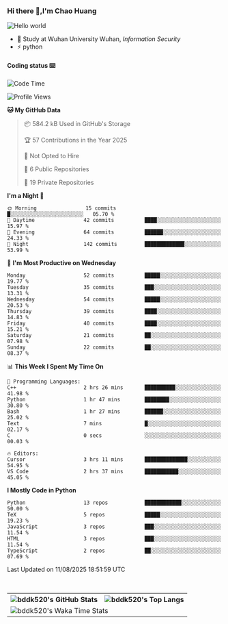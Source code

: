 ### Hi there 👋,I'm Chao Huang


<img src="https://raw.githubusercontent.com/sagar-viradiya/sagar-viradiya/master/resources/banner.png" alt="Hello world">


<br/>


- 🍻  Study at Wuhan University Wuhan, _Information Security_
- ⚡  python



#### Coding status  ⌨️

<!--START_SECTION:waka-->
![Code Time](http://img.shields.io/badge/Code%20Time-889%20hrs%2016%20mins-blue)

![Profile Views](http://img.shields.io/badge/Profile%20Views-1-blue)

**🐱 My GitHub Data** 

> 📦 584.2 kB Used in GitHub's Storage 
 > 
> 🏆 57 Contributions in the Year 2025
 > 
> 🚫 Not Opted to Hire
 > 
> 📜 6 Public Repositories 
 > 
> 🔑 19 Private Repositories 
 > 
**I'm a Night 🦉** 

```text
🌞 Morning                15 commits          █░░░░░░░░░░░░░░░░░░░░░░░░   05.70 % 
🌆 Daytime                42 commits          ████░░░░░░░░░░░░░░░░░░░░░   15.97 % 
🌃 Evening                64 commits          ██████░░░░░░░░░░░░░░░░░░░   24.33 % 
🌙 Night                  142 commits         █████████████░░░░░░░░░░░░   53.99 % 
```
📅 **I'm Most Productive on Wednesday** 

```text
Monday                   52 commits          █████░░░░░░░░░░░░░░░░░░░░   19.77 % 
Tuesday                  35 commits          ███░░░░░░░░░░░░░░░░░░░░░░   13.31 % 
Wednesday                54 commits          █████░░░░░░░░░░░░░░░░░░░░   20.53 % 
Thursday                 39 commits          ████░░░░░░░░░░░░░░░░░░░░░   14.83 % 
Friday                   40 commits          ████░░░░░░░░░░░░░░░░░░░░░   15.21 % 
Saturday                 21 commits          ██░░░░░░░░░░░░░░░░░░░░░░░   07.98 % 
Sunday                   22 commits          ██░░░░░░░░░░░░░░░░░░░░░░░   08.37 % 
```


📊 **This Week I Spent My Time On** 

```text
💬 Programming Languages: 
C++                      2 hrs 26 mins       ██████████░░░░░░░░░░░░░░░   41.98 % 
Python                   1 hr 47 mins        ████████░░░░░░░░░░░░░░░░░   30.80 % 
Bash                     1 hr 27 mins        ██████░░░░░░░░░░░░░░░░░░░   25.02 % 
Text                     7 mins              █░░░░░░░░░░░░░░░░░░░░░░░░   02.17 % 
C                        0 secs              ░░░░░░░░░░░░░░░░░░░░░░░░░   00.03 % 

🔥 Editors: 
Cursor                   3 hrs 11 mins       ██████████████░░░░░░░░░░░   54.95 % 
VS Code                  2 hrs 37 mins       ███████████░░░░░░░░░░░░░░   45.05 % 
```

**I Mostly Code in Python** 

```text
Python                   13 repos            ████████████░░░░░░░░░░░░░   50.00 % 
TeX                      5 repos             █████░░░░░░░░░░░░░░░░░░░░   19.23 % 
JavaScript               3 repos             ███░░░░░░░░░░░░░░░░░░░░░░   11.54 % 
HTML                     3 repos             ███░░░░░░░░░░░░░░░░░░░░░░   11.54 % 
TypeScript               2 repos             ██░░░░░░░░░░░░░░░░░░░░░░░   07.69 % 
```




 Last Updated on 11/08/2025 18:51:59 UTC
<!--END_SECTION:waka-->

<br/>

<table>
  <tr>
    <th>
      <img alt="bddk520's GitHub Stats" src="https://github-readme-stats-git-masterrstaa-rickstaa.vercel.app/api?username=bddk520&show_icons=true&theme=transparent&hide_border=true" align="center" />
    </th>
    <th>
      <img alt="bddk520's Top Langs" src="https://github-readme-stats-git-masterrstaa-rickstaa.vercel.app/api/top-langs/?username=bddk520&layout=compact&theme=transparent&hide_border=true&langs_count=10&hide=CMake" align="center" /> 
    </th>
  </tr>
  <tr>
    <td colspan=2>
      <img alt="bddk520's Waka Time Stats" src="https://github-readme-stats.vercel.app/api/wakatime?username=bddk&hide_border=true&layout=compact&theme=transparent&custom_title=WorkTimeThisWeek&range=last_7_days" align="center"/>
    </td>
  </tr>
</table>
